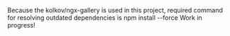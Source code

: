 Because the kolkov/ngx-gallery is used in this project, required command for resolving outdated dependencies is npm install --force
Work in progress!

